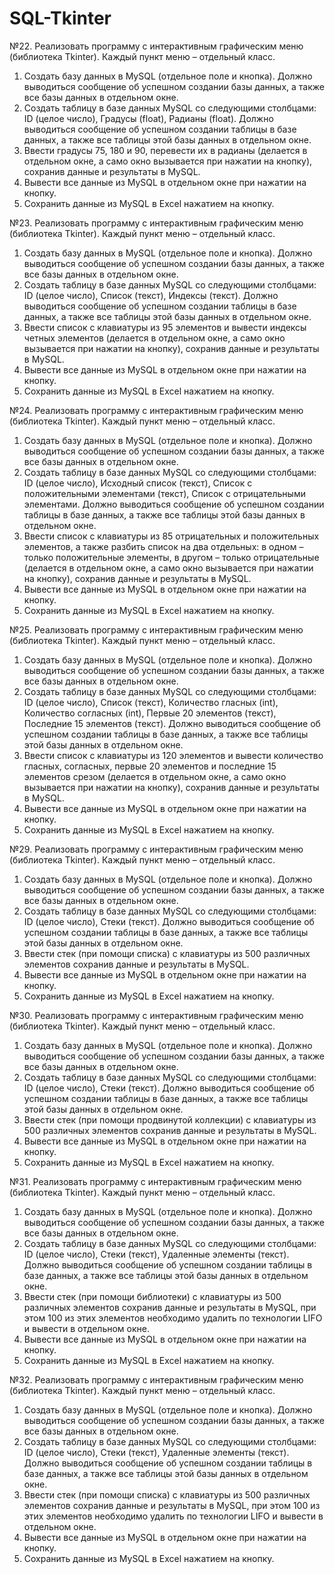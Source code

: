 # SQL-Tkinter
№22. Реализовать программу с интерактивным графическим меню (библиотека Tkinter). Каждый пункт меню – отдельный класс. 
1. Создать базу данных в MySQL (отдельное поле и кнопка). Должно выводиться сообщение об успешном создании базы данных,
а также все базы данных в отдельном окне.
2. Создать таблицу в базе данных MySQL со следующими столбцами: ID (целое число), Градусы (float), Радианы (float). Должно
выводиться сообщение об успешном создании таблицы в базе данных, а также все таблицы этой базы данных в отдельном окне.
3. Ввести градусы 75, 180 и 90, перевести их в радианы (делается в отдельном окне, а само окно вызывается при нажатии на
кнопку), сохранив данные и результаты в MySQL.
4. Вывести все данные из MySQL в отдельном окне при нажатии на кнопку.
5. Сохранить данные из MySQL в Excel нажатием на кнопку.

№23. Реализовать программу с интерактивным графическим меню (библиотека Tkinter). Каждый пункт меню – отдельный класс.
1. Создать базу данных в MySQL (отдельное поле и кнопка). Должно выводиться сообщение об успешном создании базы данных,
а также все базы данных в отдельном окне.
2. Создать таблицу в базе данных MySQL со следующими столбцами: ID (целое число), Список (текст), Индексы (текст). Должно
выводиться сообщение об успешном создании таблицы в базе данных, а также все таблицы этой базы данных в отдельном окне.
3. Ввести список с клавиатуры из 95 элементов и вывести индексы четных элементов (делается в отдельном окне, а само окно
вызывается при нажатии на кнопку), сохранив данные и результаты в MySQL.
4. Вывести все данные из MySQL в отдельном окне при нажатии на кнопку.
5. Сохранить данные из MySQL в Excel нажатием на кнопку.

№24. Реализовать программу с интерактивным графическим меню (библиотека Tkinter). Каждый пункт меню – отдельный класс.
1. Создать базу данных в MySQL (отдельное поле и кнопка). Должно выводиться сообщение об успешном создании базы данных, а
также все базы данных в отдельном окне.
2. Создать таблицу в базе данных MySQL со следующими столбцами: ID (целое число), Исходный список (текст), Список с
положительными элементами (текст), Список с отрицательными элементами. Должно выводиться сообщение об успешном создании таблицы
в базе данных, а также все таблицы этой базы данных в отдельном окне.
3. Ввести список с клавиатуры из 85 отрицательных и положительных элементов, а также разбить список на два отдельных: в одном –
только положительные элементы, в другом – только отрицательные (делается в отдельном окне, а само окно вызывается при нажатии на
кнопку), сохранив данные и результаты в MySQL.
4. Вывести все данные из MySQL в отдельном окне при нажатии на кнопку.
5. Сохранить данные из MySQL в Excel нажатием на кнопку.

№25. Реализовать программу с интерактивным графическим меню (библиотека Tkinter). Каждый пункт меню – отдельный класс.
1. Создать базу данных в MySQL (отдельное поле и кнопка). Должно выводиться сообщение об успешном создании базы данных, а
также все базы данных в отдельном окне.
2. Создать таблицу в базе данных MySQL со следующими столбцами: ID (целое число), Список (текст), Количество гласных (int),
Количество согласных (int), Первые 20 элементов (текст), Последние 15 элементов (текст). Должно выводиться сообщение об успешном
создании таблицы в базе данных, а также все таблицы этой базы данных в отдельном окне.
3. Ввести список с клавиатуры из 120 элементов и вывести количество гласных, согласных, первые 20 элементов и последние 15
элементов срезом (делается в отдельном окне, а само окно вызывается при нажатии на кнопку), сохранив данные и результаты в MySQL.
4. Вывести все данные из MySQL в отдельном окне при нажатии на кнопку.
5. Сохранить данные из MySQL в Excel нажатием на кнопку.

№29. Реализовать программу с интерактивным графическим меню (библиотека Tkinter). Каждый пункт меню –
отдельный класс. 
1. Создать базу данных в MySQL (отдельное поле и кнопка). Должно выводиться сообщение об успешном создании базы данных, а
также все базы данных в отдельном окне.
2. Создать таблицу в базе данных MySQL со следующими столбцами: ID (целое число), Стеки (текст). Должно выводиться сообщение об
успешном создании таблицы в базе данных, а также все таблицы этой базы данных в отдельном окне.
3. Ввести стек (при помощи списка) с клавиатуры из 500 различных элементов сохранив данные и результаты в MySQL.
4. Вывести все данные из MySQL в отдельном окне при нажатии на кнопку.
5. Сохранить данные из MySQL в Excel нажатием на кнопку.

№30. Реализовать программу с интерактивным графическим меню (библиотека Tkinter). Каждый пункт меню –
отдельный класс.
1. Создать базу данных в MySQL (отдельное поле и кнопка). Должно выводиться сообщение об успешном создании базы данных, а
также все базы данных в отдельном окне.
2. Создать таблицу в базе данных MySQL со следующими столбцами: ID (целое число), Стеки (текст). Должно выводиться сообщение об
успешном создании таблицы в базе данных, а также все таблицы этой базы данных в отдельном окне.
3. Ввести стек (при помощи продвинутой коллекции) с клавиатуры из 500 различных элементов сохранив данные и результаты в MySQL.
4. Вывести все данные из MySQL в отдельном окне при нажатии на кнопку.
5. Сохранить данные из MySQL в Excel нажатием на кнопку.

№31. Реализовать программу с интерактивным графическим меню (библиотека Tkinter). Каждый пункт меню –
отдельный класс.
1. Создать базу данных в MySQL (отдельное поле и кнопка). Должно выводиться сообщение об успешном создании базы данных, а
также все базы данных в отдельном окне.
2. Создать таблицу в базе данных MySQL со следующими столбцами: ID (целое число), Стеки (текст), Удаленные элементы (текст).
Должно выводиться сообщение об успешном создании таблицы в базе данных, а также все таблицы этой базы данных в отдельном окне.
3. Ввести стек (при помощи библиотеки) с клавиатуры из 500 различных элементов сохранив данные и результаты в MySQL, при этом 100 из
этих элементов необходимо удалить по технологии LIFO и вывести в отдельном окне.
4. Вывести все данные из MySQL в отдельном окне при нажатии на кнопку.
5. Сохранить данные из MySQL в Excel нажатием на кнопку.

№32. Реализовать программу с интерактивным графическим меню (библиотека Tkinter). Каждый пункт меню –
отдельный класс. 
1. Создать базу данных в MySQL (отдельное поле и кнопка). Должно выводиться сообщение об успешном создании базы данных, а
также все базы данных в отдельном окне.
2. Создать таблицу в базе данных MySQL со следующими столбцами: ID (целое число), Стеки (текст), Удаленные элементы (текст).
Должно выводиться сообщение об успешном создании таблицы в базе данных, а также все таблицы этой базы данных в отдельном окне.
3. Ввести стек (при помощи списка) с клавиатуры из 500 различных элементов сохранив данные и результаты в MySQL, при этом 100 из
этих элементов необходимо удалить по технологии LIFO и вывести в отдельном окне.
4. Вывести все данные из MySQL в отдельном окне при нажатии на кнопку.
5. Сохранить данные из MySQL в Excel нажатием на кнопку.
